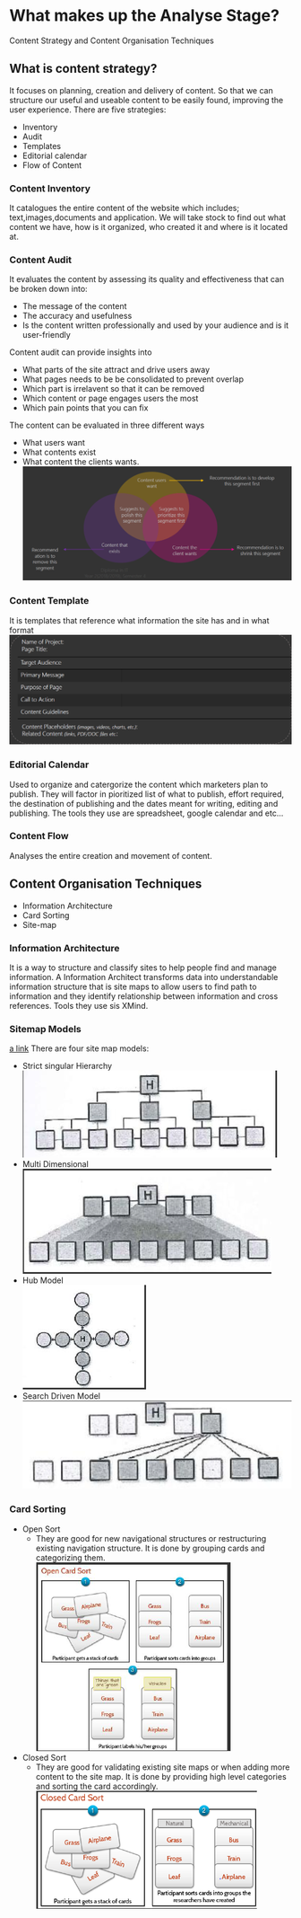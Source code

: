 # What makes up the Analyse Stage?
Content Strategy and Content Organisation Techniques

## What is content strategy?
It focuses on planning, creation and delivery of content. So that we can structure our useful and useable content to be easily found, improving the user experience.
There are five strategies:

- Inventory
- Audit
- Templates
- Editorial calendar
- Flow of Content

### Content Inventory
It catalogues the entire content of the website which includes; text,images,documents and application.
We will take stock to find out what content we have, how is it organized, who created it and where is it located at.

### Content Audit
It evaluates the content by assessing its quality and effectiveness that can be broken down into:

- The message of the content
- The accuracy and usefulness
- Is the content written professionally and used by your audience and is it user-friendly

Content audit can provide insights into

- What parts of the site attract and drive users away
- What pages needs to be be consolidated to prevent overlap
- Which part is irrelavent so that it can be removed
- Which content or page engages users the most
- Which pain points that you can fix

The content can be evaluated in three different ways

- What users want
- What contents exist
- What content the clients wants.
![](Images/ContentStrategy_VennDiagram.png)
### Content Template
It is templates that reference what information the site has and in what format
![](Images/ContentStrategy_Template.png)

### Editorial Calendar
Used to organize and catergorize the content which marketers plan to publish. They will factor in pioritized list of what to publish, effort required, the destination of publishing and the dates meant for writing, editing and publishing.
The tools they use are spreadsheet, google calendar and etc...
### Content Flow
Analyses the entire creation and movement of content.

## Content Organisation Techniques  
- Information Architecture
- Card Sorting
- Site-map

### Information Architecture
It is a way to structure and classify sites to help people find and manage information. 
A Information Architect transforms data into understandable information structure that is site maps to allow users to find path to information and they identify relationship between information and cross references. Tools they use sis XMind.

### Sitemap Models
[a link](https://webdesignfromscratch.com/website-architecture/ia-models/)
There are four site map models:
* Strict singular Hierarchy  
![](Images/StrictSingular.png)
* Multi Dimensional   
![](Images/MultiDimensional.png)
* Hub Model  
![](Images/HubModel.png)
* Search Driven Model  
![](Images/SearchDrivenModel.png)

### Card Sorting  
* Open Sort
  * They are good for new navigational structures or restructuring existing navigation structure. It is done by grouping cards and categorizing them.
![](Images/OpenCardSort.png)
* Closed Sort
  * They are good for validating existing site maps or when adding more content to the site map. It is done by providing high level categories and sorting the card accordingly.  
![](Images/ClosedCardSort.png)
